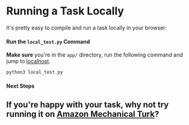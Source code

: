 # Running a Task Locally

It's pretty easy to compile and run a task locally in your browser:


#### Run the `local_test.py` Command

**Make sure** you're in the `app/` directory, run the following command and jump to [localhost](http://127.0.0.1:2988/helloworld).
```bash
python3 local_test.py
```


#### Next Steps

If you're happy with your task, why not try running it on [Amazon Mechanical Turk](/mturk)?
---